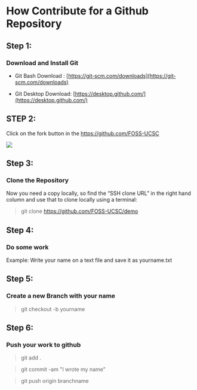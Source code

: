 # How Contribute for a Github Repository

## Step 1:

### Download and Install Git

* Git Bash Download : [https://git-scm.com/downloads](https://git-scm.com/downloads)

* Git Desktop Download: [https://desktop.github.com/](https://desktop.github.com/)

## STEP 2:
Click on the fork button in the https://github.com/FOSS-UCSC

![](https://image.ibb.co/fD4M7p/Capture.png)

## Step 3:

### Clone the Repository
Now you need a copy locally, so find the “SSH clone URL” in the right hand column and use that to clone locally using a terminal:
> git clone https://github.com/FOSS-UCSC/demo
 

## Step 4:

### Do some work

Example: Write your name on a text file and save it as yourname.txt

## Step 5:

### Create a new Branch with your name

> git checkout -b yourname
 
## Step 6:

### Push your work to github

> git add .

> git commit -am "I wrote my name"

> git push origin branchname
